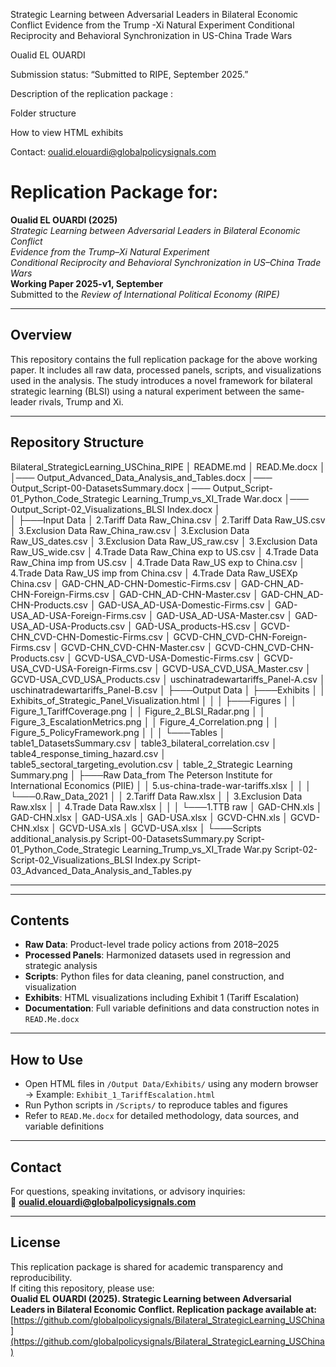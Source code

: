 
Strategic Learning between Adversarial Leaders in Bilateral Economic Conflict
Evidence from the Trump -Xi Natural Experiment 
Conditional Reciprocity and Behavioral Synchronization in US-China Trade Wars

Oualid EL OUARDI 

Submission status: “Submitted to RIPE, September 2025.”

Description of the replication package : 

Folder structure

How to view HTML exhibits

Contact: oualid.elouardi@globalpolicysignals.com


# Replication Package for:
**Oualid EL OUARDI (2025)**  
*Strategic Learning between Adversarial Leaders in Bilateral Economic Conflict*  
*Evidence from the Trump–Xi Natural Experiment*  
*Conditional Reciprocity and Behavioral Synchronization in US–China Trade Wars*  
**Working Paper 2025-v1, September**  
Submitted to the *Review of International Political Economy (RIPE)*

---

## Overview

This repository contains the full replication package for the above working paper. It includes all raw data, processed panels, scripts, and visualizations used in the analysis. The study introduces a novel framework for bilateral strategic learning (BLSI) using a natural experiment between the same-leader rivals, Trump and Xi.

---

## Repository Structure

Bilateral_StrategicLearning_USChina_RIPE 
│ README.md 
│ READ.Me.docx
│
│─── Output_Advanced_Data_Analysis_and_Tables.docx
│─── Output_Script-00-DatasetsSummary.docx
│─── Output_Script-01_Python_Code_Strategic Learning_Trump_vs_XI_Trade War.docx
│─── Output_Script-02_Visualizations_BLSI Index.docx
│   
│
├───Input Data
│       2.Tariff Data Raw_China.csv
│       2.Tariff Data Raw_US.csv
│       3.Exclusion Data Raw_China_raw.csv
│       3.Exclusion Data Raw_US_dates.csv
│       3.Exclusion Data Raw_US_raw.csv
│       3.Exclusion Data Raw_US_wide.csv
│       4.Trade Data Raw_China exp to US.csv
│       4.Trade Data Raw_China imp from US.csv
│       4.Trade Data Raw_US exp to China.csv
│       4.Trade Data Raw_US imp from China.csv
│       4.Trade Data Raw_USEXp China.csv
│       GAD-CHN_AD-CHN-Domestic-Firms.csv
│       GAD-CHN_AD-CHN-Foreign-Firms.csv
│       GAD-CHN_AD-CHN-Master.csv
│       GAD-CHN_AD-CHN-Products.csv
│       GAD-USA_AD-USA-Domestic-Firms.csv
│       GAD-USA_AD-USA-Foreign-Firms.csv
│       GAD-USA_AD-USA-Master.csv
│       GAD-USA_AD-USA-Products.csv
│       GAD-USA_products-HS.csv
│       GCVD-CHN_CVD-CHN-Domestic-Firms.csv
│       GCVD-CHN_CVD-CHN-Foreign-Firms.csv
│       GCVD-CHN_CVD-CHN-Master.csv
│       GCVD-CHN_CVD-CHN-Products.csv
│       GCVD-USA_CVD-USA-Domestic-Firms.csv
│       GCVD-USA_CVD-USA-Foreign-Firms.csv
│       GCVD-USA_CVD_USA_Master.csv
│       GCVD-USA_CVD_USA_Products.csv
│       uschinatradewartariffs_Panel-A.csv
│       uschinatradewartariffs_Panel-B.csv
│
├───Output Data
│   ├───Exhibits
│   │       Exhibits_of_Strategic_Panel_Visualization.html
│   │
│   ├───Figures
│   │       Figure_1_TariffCoverage.png
│   │       Figure_2_BLSI_Radar.png
│   │       Figure_3_EscalationMetrics.png
│   │       Figure_4_Correlation.png
│   │       Figure_5_PolicyFramework.png
│   │
│   └───Tables
│           table1_DatasetsSummary.csv
│           table3_bilateral_correlation.csv
│           table4_response_timing_hazard.csv
│           table5_sectoral_targeting_evolution.csv
│           table_2_Strategic Learning Summary.png
│
├───Raw Data_from The Peterson Institute for International Economics (PIIE)
│   │   5.us-china-trade-war-tariffs.xlsx
│   │
│   └───0.Raw_Data_2021
│       │   2.Tariff Data Raw.xlsx
│       │   3.Exclusion Data Raw.xlsx
│       │   4.Trade Data Raw.xlsx
│       │
│       └───1.TTB raw
│               GAD-CHN.xls
│               GAD-CHN.xlsx
│               GAD-USA.xls
│               GAD-USA.xlsx
│               GCVD-CHN.xls
│               GCVD-CHN.xlsx
│               GCVD-USA.xls
│               GCVD-USA.xlsx
│
└───Scripts
        additional_analysis.py
        Script-00-DatasetsSummary.py
        Script-01_Python_Code_Strategic Learning_Trump_vs_XI_Trade War.py
        Script-02-Script-02_Visualizations_BLSI Index.py
        Script-03_Advanced_Data_Analysis_and_Tables.py






---


---

## Contents

- **Raw Data**: Product-level trade policy actions from 2018–2025
- **Processed Panels**: Harmonized datasets used in regression and strategic analysis
- **Scripts**: Python files for data cleaning, panel construction, and visualization
- **Exhibits**: HTML visualizations including Exhibit 1 (Tariff Escalation)
- **Documentation**: Full variable definitions and data construction notes in `READ.Me.docx`

---

## How to Use

- Open HTML files in `/Output Data/Exhibits/` using any modern browser  
  → Example: `Exhibit_1_TariffEscalation.html`
- Run Python scripts in `/Scripts/` to reproduce tables and figures
- Refer to `READ.Me.docx` for detailed methodology, data sources, and variable definitions

---

## Contact

For questions, speaking invitations, or advisory inquiries:  
📧 **oualid.elouardi@globalpolicysignals.com**

---

## License

This replication package is shared for academic transparency and reproducibility.  
If citing this repository, please use:  
**Oualid EL OUARDI (2025). Strategic Learning between Adversarial Leaders in Bilateral Economic Conflict. Replication package available at:**  
[https://github.com/globalpolicysignals/Bilateral_StrategicLearning_USChina](https://github.com/globalpolicysignals/Bilateral_StrategicLearning_USChina)